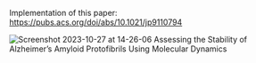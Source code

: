 Implementation of this paper: https://pubs.acs.org/doi/abs/10.1021/jp9110794


![Screenshot 2023-10-27 at 14-26-06 Assessing the Stability of Alzheimer’s Amyloid Protofibrils Using Molecular Dynamics](https://github.com/a1437/Molecular-Dynamics/assets/16708236/62de50ab-4f9d-486a-ad96-0c967567b26a)
